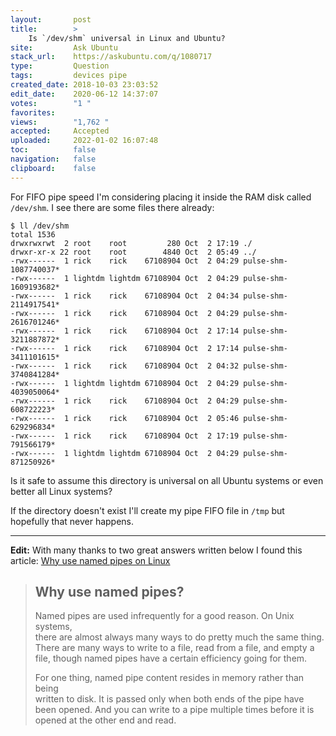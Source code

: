```yaml
---
layout:       post
title:        >
    Is `∕dev∕shm` universal in Linux and Ubuntu?
site:         Ask Ubuntu
stack_url:    https://askubuntu.com/q/1080717
type:         Question
tags:         devices pipe
created_date: 2018-10-03 23:03:52
edit_date:    2020-06-12 14:37:07
votes:        "1 "
favorites:    
views:        "1,762 "
accepted:     Accepted
uploaded:     2022-01-02 16:07:48
toc:          false
navigation:   false
clipboard:    false
---
```


For FIFO pipe speed I'm considering placing it inside the RAM disk called `/dev/shm`. I see there are some files there already:

``` 
$ ll /dev/shm
total 1536
drwxrwxrwt  2 root    root         280 Oct  2 17:19 ./
drwxr-xr-x 22 root    root        4840 Oct  2 05:49 ../
-rwx------  1 rick    rick    67108904 Oct  2 04:29 pulse-shm-1087740037*
-rwx------  1 lightdm lightdm 67108904 Oct  2 04:29 pulse-shm-1609193682*
-rwx------  1 rick    rick    67108904 Oct  2 04:34 pulse-shm-2114917541*
-rwx------  1 rick    rick    67108904 Oct  2 04:29 pulse-shm-2616701246*
-rwx------  1 rick    rick    67108904 Oct  2 17:14 pulse-shm-3211887872*
-rwx------  1 rick    rick    67108904 Oct  2 17:14 pulse-shm-3411101615*
-rwx------  1 rick    rick    67108904 Oct  2 04:32 pulse-shm-3740841284*
-rwx------  1 lightdm lightdm 67108904 Oct  2 04:29 pulse-shm-4039050064*
-rwx------  1 rick    rick    67108904 Oct  2 04:29 pulse-shm-608722223*
-rwx------  1 rick    rick    67108904 Oct  2 05:46 pulse-shm-629296834*
-rwx------  1 rick    rick    67108904 Oct  2 17:19 pulse-shm-791566179*
-rwx------  1 lightdm lightdm 67108904 Oct  2 04:29 pulse-shm-871250926*

```

Is it safe to assume this directory is universal on all Ubuntu systems or even better all Linux systems?

If the directory doesn't exist I'll create my pipe FIFO file in `/tmp` but hopefully that never happens.


----------

**Edit:** With many thanks to two great answers written below I found this article: [Why use named pipes on Linux][1]

> ## Why use named pipes?  
>   
> Named pipes are used infrequently for a good reason. On Unix systems,  
> there are almost always many ways to do pretty much the same thing.  
> There are many ways to write to a file, read from a file, and empty a  
> file, though named pipes have a certain efficiency going for them.  
>   
> For one thing, named pipe content resides in memory rather than being  
> written to disk. It is passed only when both ends of the pipe have  
> been opened. And you can write to a pipe multiple times before it is  
> opened at the other end and read.  


  [1]: https://www.networkworld.com/article/3251853/linux/why-use-named-pipes-on-linux.html
